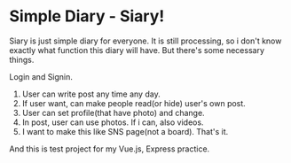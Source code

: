 # Simple Diary - Siary!
Siary is just simple diary for everyone. It is still processing, so i don't know exactly what function this diary will have. But there's some necessary things.  

Login and Signin.  
1. User can write post any time any day.
2. If user want, can make people read(or hide) user's own post.
3. User can set profile(that have photo) and change.
4. In post, user can use photos. If i can, also videos.
5. I want to make this like SNS page(not a board).
That's it.  

And this is test project for my Vue.js, Express practice.